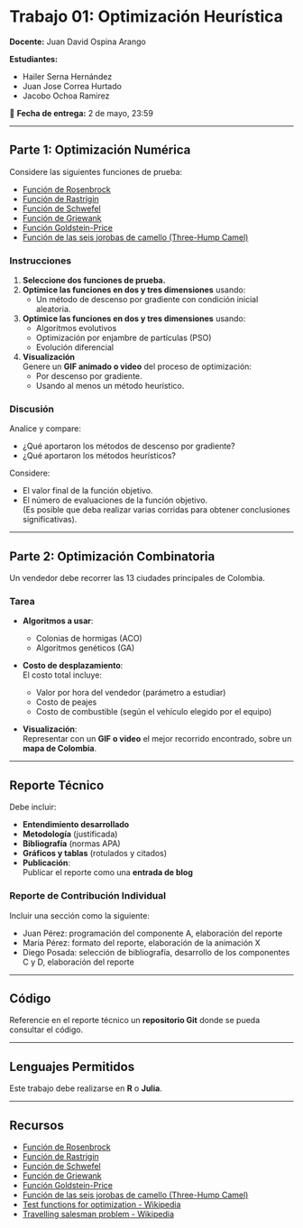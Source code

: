 # Trabajo 01: Optimización Heurística

**Docente:** Juan David Ospina Arango

**Estudiantes:**
- Hailer Serna Hernández
- Juan Jose Correa Hurtado
- Jacobo Ochoa Ramirez

📅 **Fecha de entrega:** 2 de mayo, 23:59

---

## Parte 1: Optimización Numérica

Considere las siguientes funciones de prueba:

- [Función de Rosenbrock](https://en.wikipedia.org/wiki/Rosenbrock_function)
- [Función de Rastrigin](https://en.wikipedia.org/wiki/Rastrigin_function)
- [Función de Schwefel](http://benchmarkfcns.xyz/benchmarkfcns/schwefelfcn.html)
- [Función de Griewank](http://benchmarkfcns.xyz/benchmarkfcns/griewankfcn.html)
- [Función Goldstein-Price](https://www.sfu.ca/~ssurjano/goldpr.html)
- [Función de las seis jorobas de camello (Three-Hump Camel)](https://www.sfu.ca/~ssurjano/camel3.html)

### Instrucciones

1. **Seleccione dos funciones de prueba.**
2. **Optimice las funciones en dos y tres dimensiones** usando:
   - Un método de descenso por gradiente con condición inicial aleatoria.
3. **Optimice las funciones en dos y tres dimensiones** usando:
   - Algoritmos evolutivos  
   - Optimización por enjambre de partículas (PSO)  
   - Evolución diferencial
4. **Visualización**  
   Genere un **GIF animado o video** del proceso de optimización:
   - Por descenso por gradiente.
   - Usando al menos un método heurístico.

### Discusión

Analice y compare:

- ¿Qué aportaron los métodos de descenso por gradiente?
- ¿Qué aportaron los métodos heurísticos?

Considere:

- El valor final de la función objetivo.
- El número de evaluaciones de la función objetivo.  
(Es posible que deba realizar varias corridas para obtener conclusiones significativas).

---

## Parte 2: Optimización Combinatoria

Un vendedor debe recorrer las 13 ciudades principales de Colombia.

### Tarea

- **Algoritmos a usar**:  
  - Colonias de hormigas (ACO)  
  - Algoritmos genéticos (GA)

- **Costo de desplazamiento**:  
  El costo total incluye:
  - Valor por hora del vendedor (parámetro a estudiar)
  - Costo de peajes
  - Costo de combustible (según el vehículo elegido por el equipo)

- **Visualización**:  
  Representar con un **GIF o video** el mejor recorrido encontrado, sobre un **mapa de Colombia**.

---

## Reporte Técnico

Debe incluir:

- **Entendimiento desarrollado**
- **Metodología** (justificada)
- **Bibliografía** (normas APA)
- **Gráficos y tablas** (rotulados y citados)
- **Publicación**:  
  Publicar el reporte como una **entrada de blog**

### Reporte de Contribución Individual

Incluir una sección como la siguiente:
+ Juan Pérez: programación del componente A, elaboración del reporte  
+ Maria Pérez: formato del reporte, elaboración de la animación X  
+ Diego Posada: selección de bibliografía, desarrollo de los componentes C y D, elaboración del reporte

---

## Código

Referencie en el reporte técnico un **repositorio Git** donde se pueda consultar el código.

---

## Lenguajes Permitidos

Este trabajo debe realizarse en **R** o **Julia**.

---

## Recursos

- [Función de Rosenbrock](https://en.wikipedia.org/wiki/Rosenbrock_function)
- [Función de Rastrigin](https://en.wikipedia.org/wiki/Rastrigin_function)
- [Función de Schwefel](http://benchmarkfcns.xyz/benchmarkfcns/schwefelfcn.html)
- [Función de Griewank](http://benchmarkfcns.xyz/benchmarkfcns/griewankfcn.html)
- [Función Goldstein-Price](https://www.sfu.ca/~ssurjano/goldpr.html)
- [Función de las seis jorobas de camello (Three-Hump Camel)](https://www.sfu.ca/~ssurjano/camel3.html)
- [Test functions for optimization - Wikipedia](https://en.wikipedia.org/wiki/Test_functions_for_optimization)
- [Travelling salesman problem - Wikipedia](https://en.wikipedia.org/wiki/Travelling_salesman_problem)
